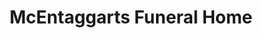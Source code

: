 ---
title: "McEntaggarts Funeral Home"
url: /ratoath/mcentaggarts-funeral-home/
shop: funeral directors
---
